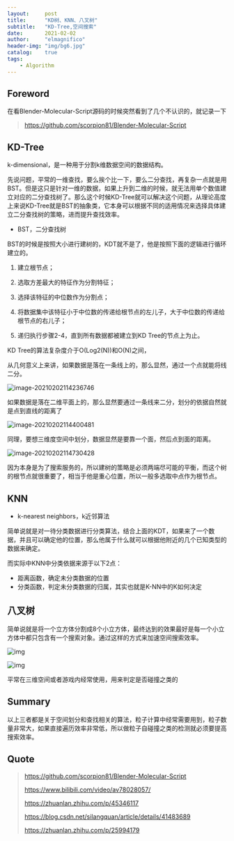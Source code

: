```yaml
---
layout:     post
title:      "KD树、KNN、八叉树"
subtitle:   "KD-Tree,空间搜索"
date:       2021-02-02
author:     "elmagnifico"
header-img: "img/bg6.jpg"
catalog:    true
tags:
    - Algorithm
---
```


## Foreword

在看Blender-Molecular-Script源码的时候突然看到了几个不认识的，就记录一下

> https://github.com/scorpion81/Blender-Molecular-Script



## KD-Tree

k-dimensional，是一种用于分割k维数据空间的数据结构。

先说问题，平常的一维查找，要么挨个比一下，要么二分查找，再复杂一点就是用BST。但是这只是针对一维的数据，如果上升到二维的时候，就无法用单个数值建立对应的二分查找树了。那么这个时候KD-Tree就可以解决这个问题，从理论高度上来说KD-Tree就是BST的抽象类，它本身可以根据不同的适用情况来选择具体建立二分查找树的策略，进而提升查找效率。

- BST，二分查找树



BST的时候是按照大小进行建树的，KDT就不是了，他是按照下面的逻辑进行循环建立的。

1. 建立根节点；

2. 选取方差最大的特征作为分割特征；

3. 选择该特征的中位数作为分割点；

4. 将数据集中该特征小于中位数的传递给根节点的左儿子，大于中位数的传递给根节点的右儿子；

5. 递归执行步骤2-4，直到所有数据都被建立到KD Tree的节点上为止。

KD Tree的算法复杂度介于O(Log2(N))和O(N)之间，



从几何意义上来讲，如果数据是落在一条线上的，那么显然，通过一个点就能将线二分。

![image-20210202114236746](https://i.loli.net/2021/02/02/zCg6dHSjnaLJYsp.png)



如果数据是落在二维平面上的，那么显然要通过一条线来二分，划分的依据自然就是点到直线的距离了

![image-20210202114400481](https://i.loli.net/2021/02/02/vFc23uJlEn1p8NM.png)

同理，要想三维度空间中划分，数据显然是要靠一个面，然后点到面的距离。

![image-20210202114730428](https://i.loli.net/2021/02/02/DCUYkLNwbz1qiSG.png)



因为本身是为了搜索服务的，所以建树的策略是必须两端尽可能的平衡，而这个树的根节点就很重要了，相当于他是重心位置，所以一般多选取中点作为根节点。



## KNN

- k-nearest neighbors，k近邻算法

简单说就是对一待分类数据进行分类算法，结合上面的KDT，如果来了一个数据，并且可以确定他的位置，那么他属于什么就可以根据他附近的几个已知类型的数据来确定。

而实际中KNN中分类依据来源于以下2点：

- 距离函数，确定未分类数据的位置
- 分类函数，判定未分类数据的归属，其实也就是K-NN中的K如何决定



## 八叉树

简单说就是将一个立方体分割成8个小立方体，最终达到的效果最好是每一个小立方体中都只包含有一个搜索对象。通过这样的方式来加速空间搜索效率。

![img](https://i.loli.net/2021/02/02/TOR9fxp7FlDy3NP.jpg)

![img](https://i.loli.net/2021/02/02/WBHQMOkeg8dUurX.png)

平常在三维空间或者游戏内经常使用，用来判定是否碰撞之类的



## Summary

以上三者都是关于空间划分和查找相关的算法，粒子计算中经常需要用到，粒子数量非常大，如果直接遍历效率非常低，所以做粒子自碰撞之类的检测就必须要提高搜索效率。



## Quote

> https://github.com/scorpion81/Blender-Molecular-Script
>
> https://www.bilibili.com/video/av78028057/
>
> https://zhuanlan.zhihu.com/p/45346117
>
> https://blog.csdn.net/silangquan/article/details/41483689
>
> https://zhuanlan.zhihu.com/p/25994179
